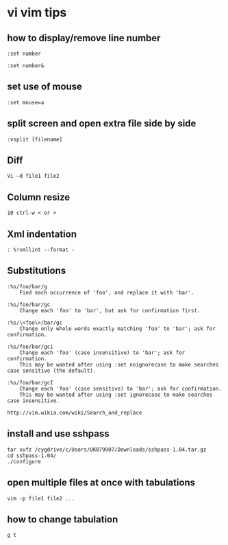 # vi vim tips


## how to display/remove line number 
    :set number

    :set number&


## set use of mouse

    :set mouse=a

## split screen and open extra file side by side


    :vsplit [filename]


## Diff

    Vi –d file1 file2

## Column resize
    10 ctrl-w < or >

## Xml indentation
    : %!xmllint --format -

## Substitutions

    :%s/foo/bar/g
        Find each occurrence of 'foo', and replace it with 'bar'.

    :%s/foo/bar/gc
        Change each 'foo' to 'bar', but ask for confirmation first.

    :%s/\<foo\>/bar/gc
        Change only whole words exactly matching 'foo' to 'bar'; ask for confirmation.

    :%s/foo/bar/gci
        Change each 'foo' (case insensitive) to 'bar'; ask for confirmation.
        This may be wanted after using :set noignorecase to make searches case sensitive (the default).

    :%s/foo/bar/gcI
        Change each 'foo' (case sensitive) to 'bar'; ask for confirmation.
        This may be wanted after using :set ignorecase to make searches case insensitive.

    http://vim.wikia.com/wiki/Search_and_replace

## install and use sshpass

    tar xvfz /cygdrive/c/Users/UK879907/Downloads/sshpass-1.04.tar.gz
    cd sshpass-1.04/
    ./configure

## open multiple files at once with tabulations
    
    vim -p file1 file2 ...

## how to change tabulation

    g t
